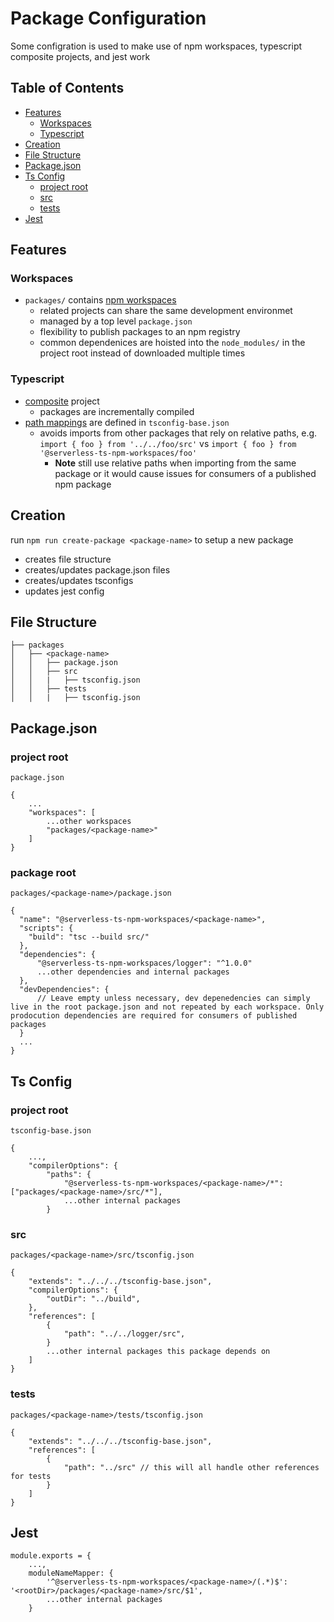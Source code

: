# Package Configuration

Some configration is used to make use of npm workspaces, typescript composite projects, and jest work

## Table of Contents

* [Features](#features)
    * [Workspaces](#workspaces)
    * [Typescript](#typescript)
* [Creation](#creation)
* [File Structure](#file-structure)
* [Package.json](#packagejson)
* [Ts Config](#ts-config)
    * [project root](#project-root)
    * [src](#src)
    * [tests](#tests)
* [Jest](#jest)

## Features

### Workspaces

* `packages/` contains [npm workspaces](https://docs.npmjs.com/cli/v8/using-npm/workspaces) 
    * related projects can share the same development environmet 
    * managed by a top level `package.json`
    * flexibility to publish packages to an npm registry
    * common dependenices are hoisted into the `node_modules/` in the project root instead of downloaded multiple times

### Typescript

* [composite](https://www.typescriptlang.org/tsconfig#composite) project
    * packages are incrementally compiled
* [path mappings](https://www.typescriptlang.org/tsconfig#paths) are defined in `tsconfig-base.json`
    * avoids imports from other packages that rely on relative paths, e.g. `import { foo } from '../../foo/src'` vs `import { foo } from '@serverless-ts-npm-workspaces/foo'`
        * **Note** still use relative paths when importing from the same package or it would cause issues for consumers of a published npm package

## Creation

run `npm run create-package <package-name>` to setup a new package

* creates file structure
* creates/updates package.json files
* creates/updates tsconfigs
* updates jest config

## File Structure

```
├── packages
│   ├── <package-name>
│   │   ├── package.json
│   │   ├── src
│   │   |   ├── tsconfig.json
│   │   ├── tests
│   │   |   ├── tsconfig.json
```

## Package.json

### project root

`package.json`

```
{
    ...
    "workspaces": [
        ...other workspaces
        "packages/<package-name>"
    ]
}
```

### package root

`packages/<package-name>/package.json`

```
{
  "name": "@serverless-ts-npm-workspaces/<package-name>",
  "scripts": {
    "build": "tsc --build src/"
  },
  "dependencies": {
      "@serverless-ts-npm-workspaces/logger": "^1.0.0"
      ...other dependencies and internal packages
  },
  "devDependencies": {
      // Leave empty unless necessary, dev depenedencies can simply live in the root package.json and not repeated by each workspace. Only prodocution dependencies are required for consumers of published packages
  }
  ...
}
```

## Ts Config

### project root

`tsconfig-base.json`

```
{
    ...,
    "compilerOptions": {
        "paths": {
            "@serverless-ts-npm-workspaces/<package-name>/*": ["packages/<package-name>/src/*"],
            ...other internal packages
        }
```

### src

`packages/<package-name>/src/tsconfig.json`

```
{
    "extends": "../../../tsconfig-base.json",
    "compilerOptions": {
        "outDir": "../build",
    },
    "references": [
        {
            "path": "../../logger/src",
        }
        ...other internal packages this package depends on
    ]
}
```

### tests 

`packages/<package-name>/tests/tsconfig.json`

```
{
    "extends": "../../../tsconfig-base.json",
    "references": [
        {
            "path": "../src" // this will all handle other references for tests
        }
    ]
}
```

## Jest

```
module.exports = {
    ...,
    moduleNameMapper: {
        '^@serverless-ts-npm-workspaces/<package-name>/(.*)$': '<rootDir>/packages/<package-name>/src/$1',
        ...other internal packages
    }
```
